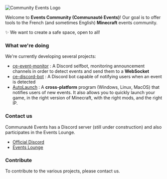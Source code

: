 ![Community Events Logo](https://i.imgur.com/d8dTNK2.png)

Welcome to **Events Community (Communauté Events)**! Our goal is to offer tools to the French (and sometimes English) **Minecraft** events community.

✨ We want to create a safe space, open to all!

### What we're doing

We're currently developing several projects:

- [ce-event-monitor](https://github.com/Communaute-Events/ce-event-monitor) : A Discord selfbot, monitoring announcement channels in order to detect events and send them to a **WebSocket**
- [ce-discord-bot](https://github.com/Communaute-Events/ce-discord-bot) : A Discord bot capable of notifying users when an event is detected
- [AutoLaunch](https://github.com/Communaute-Events/AutoLaunch) : A **cross-platform** program (Windows, Linux, MacOS) that notifies users of new events. It also allows you to quickly launch your game, in the right version of Minecraft, with the right mods, and the right IP.

### Contact us

Communauté Events has a Discord server (still under construction) and also participates in the Events Lounge.

- [Official Discord](https://discord.gg/y7r8rF4PxV)
- [Events Lounge](https://discord.gg/vRgaNA6MX2)


### Contribute

To contribute to the various projects, please contact us.
